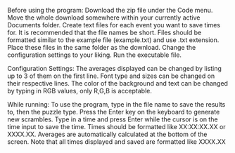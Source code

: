 Before using the program:
Download the zip file under the Code menu. 
Move the whole download somewhere within your currently active Documents folder.
Create text files for each event you want to save times for.
It is recommended that the file names be short. 
Files should be formatted similar to the example file (example.txt) and use .txt extension.
Place these files in the same folder as the download.
Change the configuration settings to your liking.
Run the executable file.

Configuration Settings:
The averages displayed can be changed by listing up to 3 of them on the first line.
Font type and sizes can be changed on their respective lines.
The color of the background and text can be changed by typing in RGB values, only R,G,B is acceptable. 

While running:
To use the program, type in the file name to save the results to, then the puzzle type.
Press the Enter key on the keyboard to generate new scrambles.
Type in a time and press Enter while the cursor is on the time input to save the time.
Times should be formatted like XX:XX:XX.XX or XXXX.XX.
Averages are automatically calculated at the bottom of the screen. 
Note that all times displayed and saved are formatted like XXXX.XX